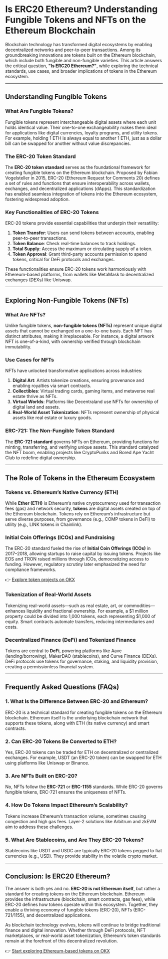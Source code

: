 # Is ERC20 Ethereum? Understanding Fungible Tokens and NFTs on the Ethereum Blockchain

Blockchain technology has transformed digital ecosystems by enabling decentralized networks and peer-to-peer transactions. Among its groundbreaking innovations are tokens built on the Ethereum blockchain, which include both fungible and non-fungible varieties. This article answers the critical question, **"Is ERC20 Ethereum?"**, while exploring the technical standards, use cases, and broader implications of tokens in the Ethereum ecosystem.

---

## Understanding Fungible Tokens

### What Are Fungible Tokens?

Fungible tokens represent interchangeable digital assets where each unit holds identical value. Their one-to-one exchangeability makes them ideal for applications like digital currencies, loyalty programs, and utility tokens. For example, holding 1 ETH is always equal to another 1 ETH, just as a dollar bill can be swapped for another without value discrepancies.

### The ERC-20 Token Standard

The **ERC-20 token standard** serves as the foundational framework for creating fungible tokens on the Ethereum blockchain. Proposed by Fabian Vogelsteller in 2015, ERC-20 (Ethereum Request for Comments 20) defines a set of rules and functions that ensure interoperability across wallets, exchanges, and decentralized applications (dApps). This standardization has enabled seamless integration of tokens into the Ethereum ecosystem, fostering widespread adoption.

### Key Functionalities of ERC-20 Tokens

ERC-20 tokens provide essential capabilities that underpin their versatility:

1. **Token Transfer**: Users can send tokens between accounts, enabling peer-to-peer transactions.
2. **Token Balance**: Check real-time balances to track holdings.
3. **Total Supply**: Access the maximum or circulating supply of a token.
4. **Token Approval**: Grant third-party accounts permission to spend tokens, critical for DeFi protocols and exchanges.

These functionalities ensure ERC-20 tokens work harmoniously with Ethereum-based platforms, from wallets like MetaMask to decentralized exchanges (DEXs) like Uniswap.

---

## Exploring Non-Fungible Tokens (NFTs)

### What Are NFTs?

Unlike fungible tokens, **non-fungible tokens (NFTs)** represent unique digital assets that cannot be exchanged on a one-to-one basis. Each NFT has distinct attributes, making it irreplaceable. For instance, a digital artwork NFT is one-of-a-kind, with ownership verified through blockchain immutability.

### Use Cases for NFTs

NFTs have unlocked transformative applications across industries:

1. **Digital Art**: Artists tokenize creations, ensuring provenance and enabling royalties via smart contracts.
2. **Collectibles**: Virtual trading cards, gaming items, and metaverse real estate thrive as NFTs.
3. **Virtual Worlds**: Platforms like Decentraland use NFTs for ownership of digital land and assets.
4. **Real-World Asset Tokenization**: NFTs represent ownership of physical assets like real estate or luxury goods.

### ERC-721: The Non-Fungible Token Standard

The **ERC-721 standard** governs NFTs on Ethereum, providing functions for minting, transferring, and verifying unique assets. This standard catalyzed the NFT boom, enabling projects like CryptoPunks and Bored Ape Yacht Club to redefine digital ownership.

---

## The Role of Tokens in the Ethereum Ecosystem

### Tokens vs. Ethereum’s Native Currency (ETH)

While **Ether (ETH)** is Ethereum’s native cryptocurrency used for transaction fees (gas) and network security, **tokens** are digital assets created on top of the Ethereum blockchain. Tokens rely on Ethereum’s infrastructure but serve diverse purposes, from governance (e.g., COMP tokens in DeFi) to utility (e.g., LINK tokens in Chainlink).

### Initial Coin Offerings (ICOs) and Fundraising

The ERC-20 standard fueled the rise of **Initial Coin Offerings (ICOs)** in 2017–2018, allowing startups to raise capital by issuing tokens. Projects like EOS and TRON raised millions through ICOs, democratizing access to funding. However, regulatory scrutiny later emphasized the need for compliance frameworks.

👉 [Explore token projects on OKX](https://bit.ly/okx-bonus)

### Tokenization of Real-World Assets

Tokenizing real-world assets—such as real estate, art, or commodities—enhances liquidity and fractional ownership. For example, a $1 million property could be divided into 1,000 tokens, each representing $1,000 of equity. Smart contracts automate transfers, reducing intermediaries and costs.

### Decentralized Finance (DeFi) and Tokenized Finance

Tokens are central to **DeFi**, powering platforms like Aave (lending/borrowing), MakerDAO (stablecoins), and Curve Finance (DEXs). DeFi protocols use tokens for governance, staking, and liquidity provision, creating a permissionless financial system.

---

## Frequently Asked Questions (FAQs)

### 1. What Is the Difference Between ERC-20 and Ethereum?
ERC-20 is a technical standard for creating fungible tokens on the Ethereum blockchain. Ethereum itself is the underlying blockchain network that supports these tokens, along with ETH (its native currency) and smart contracts.

### 2. Can ERC-20 Tokens Be Converted to ETH?
Yes, ERC-20 tokens can be traded for ETH on decentralized or centralized exchanges. For example, USDT (an ERC-20 token) can be swapped for ETH using platforms like Uniswap or Binance.

### 3. Are NFTs Built on ERC-20?
No, NFTs follow the **ERC-721** or **ERC-1155** standards. While ERC-20 governs fungible tokens, ERC-721 ensures the uniqueness of NFTs.

### 4. How Do Tokens Impact Ethereum’s Scalability?
Tokens increase Ethereum’s transaction volume, sometimes causing congestion and high gas fees. Layer-2 solutions like Arbitrum and zkEVM aim to address these challenges.

### 5. What Are Stablecoins, and Are They ERC-20 Tokens?
Stablecoins like USDT and USDC are typically ERC-20 tokens pegged to fiat currencies (e.g., USD). They provide stability in the volatile crypto market.

---

## Conclusion: Is ERC20 Ethereum?

The answer is both yes and no. **ERC-20 is not Ethereum itself**, but rather a standard for creating tokens on the Ethereum blockchain. Ethereum provides the infrastructure (blockchain, smart contracts, gas fees), while ERC-20 defines how tokens operate within this ecosystem. Together, they enable a thriving economy of fungible tokens (ERC-20), NFTs (ERC-721/1155), and decentralized applications.

As blockchain technology evolves, tokens will continue to bridge traditional finance and digital innovation. Whether through DeFi protocols, NFT marketplaces, or real-world asset tokenization, Ethereum’s token standards remain at the forefront of this decentralized revolution.

👉 [Start exploring Ethereum-based tokens on OKX](https://bit.ly/okx-bonus)